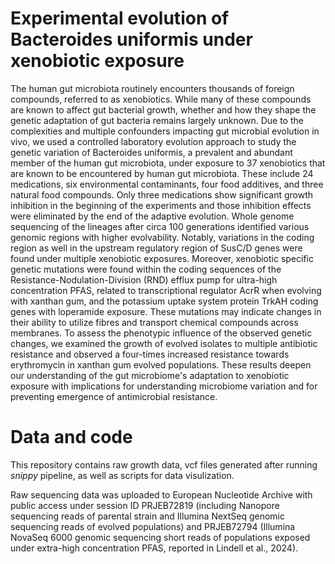 # Experimental evolution of Bacteroides uniformis under xenobiotic exposure

The human gut microbiota routinely encounters thousands of foreign compounds, referred to as xenobiotics. While many of these compounds are known to affect gut bacterial growth, whether and how they shape the genetic adaptation of gut bacteria remains largely unknown. Due to the complexities and multiple confounders impacting gut microbial evolution in vivo, we used a controlled laboratory evolution approach to study the genetic variation of Bacteroides uniformis, a prevalent and abundant member of the human gut microbiota, under exposure to 37 xenobiotics that are known to be encountered by human gut microbiota. These include 24 medications, six environmental contaminants, four food additives, and three natural food compounds. Only three medications show significant growth inhibition in the beginning of the experiments and those inhibition effects were eliminated by the end of the adaptive evolution. Whole genome sequencing of the lineages after circa 100 generations identified various genomic regions with higher evolvability. Notably, variations in the coding region as well in the upstream regulatory region of SusC/D genes were found under multiple xenobiotic exposures. Moreover, xenobiotic specific genetic mutations were found within the coding sequences of the Resistance-Nodulation-Division (RND) efflux pump for ultra-high concentration PFAS, related to transcriptional regulator AcrR when evolving with xanthan gum, and the potassium uptake system protein TrkAH coding genes with loperamide exposure. These mutations may indicate changes in their ability to utilize fibres and transport chemical compounds across membranes. To assess the phenotypic influence of the observed genetic changes, we examined the growth of evolved isolates to multiple antibiotic resistance and observed a four-times increased resistance towards erythromycin in xanthan gum evolved populations. These results deepen our understanding of the gut microbiome's adaptation to xenobiotic exposure with implications for understanding microbiome variation and for preventing emergence of antimicrobial resistance.

# Data and code

This repository contains raw growth data, vcf files generated after running _snippy_ pipeline, as well as scripts for data visulization.

Raw sequencing data was uploaded to European Nucleotide Archive with public access under session ID PRJEB72819 (including Nanopore sequencing reads of parental strain and Illumina NextSeq genomic sequencing reads of evolved populations) and PRJEB72794 (Illumina NovaSeq 6000 genomic sequencing short reads of populations exposed under extra-high concentration PFAS, reported in Lindell et al., 2024).
